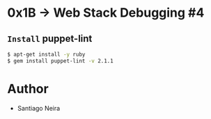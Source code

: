 # 0x1B -> Web Stack Debugging #4

## `Install` puppet-lint
````bash
$ apt-get install -y ruby
$ gem install puppet-lint -v 2.1.1
````

# Author

* Santiago Neira

